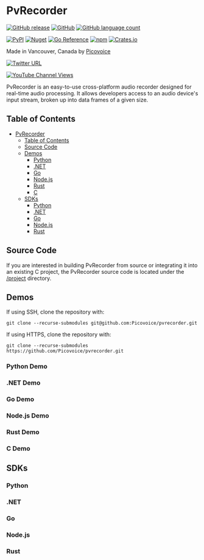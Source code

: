 # PvRecorder

[![GitHub release](https://img.shields.io/github/release/Picovoice/pvrecorder.svg)](https://github.com/Picovoice/pvrecorder/releases)
[![GitHub](https://img.shields.io/github/license/Picovoice/pvrecorder)](https://github.com/Picovoice/pvrecorder/)
[![GitHub language count](https://img.shields.io/github/languages/count/Picovoice/pvrecorder)](https://github.com/Picovoice/pvrecorder/)

<!-- markdown-link-check-disable -->
[![PyPI](https://img.shields.io/pypi/v/pvrecorder)](https://pypi.org/project/pvrecorder/)
[![Nuget](https://img.shields.io/nuget/v/pvrecorder)](https://www.nuget.org/packages/pvrecorder/)
[![Go Reference](https://pkg.go.dev/badge/github.com/Picovoice/pvrecorder/binding/go.svg)](https://pkg.go.dev/github.com/Picovoice/pvrecorder/binding/go)
[![npm](https://img.shields.io/npm/v/@picovoice/pvrecorder-node?label=npm%20%5Bnode%5D)](https://www.npmjs.com/package/@picovoice/pvrecorder-node)
[![Crates.io](https://img.shields.io/crates/v/pv_recorder)](https://crates.io/crates/pv_recorder)
<!-- markdown-link-check-enable -->

Made in Vancouver, Canada by [Picovoice](https://picovoice.ai)

<!-- markdown-link-check-disable -->
[![Twitter URL](https://img.shields.io/twitter/url?label=%40AiPicovoice&style=social&url=https%3A%2F%2Ftwitter.com%2FAiPicovoice)](https://twitter.com/AiPicovoice)
<!-- markdown-link-check-enable -->
[![YouTube Channel Views](https://img.shields.io/youtube/channel/views/UCAdi9sTCXLosG1XeqDwLx7w?label=YouTube&style=social)](https://www.youtube.com/channel/UCAdi9sTCXLosG1XeqDwLx7w)

PvRecorder is an easy-to-use cross-platform audio recorder designed for real-time audio processing. It allows developers access to an audio device's input stream, broken up into data frames of a given size.

## Table of Contents
- [PvRecorder](#pvrecorder)
  - [Table of Contents](#table-of-contents)
  - [Source Code](#source-code)
  - [Demos](#demos)
    - [Python](#python-demo)
    - [.NET](#net-demo)
    - [Go](#go-demo)
    - [Node.js](#nodejs-demo)
    - [Rust](#rust-demo)
    - [C](#c-demo)
  - [SDKs](#sdks)
    - [Python](#python)
    - [.NET](#net)
    - [Go](#go)
    - [Node.js](#nodejs)
    - [Rust](#rust)

## Source Code

If you are interested in building PvRecorder from source or integrating it into an existing C project, the PvRecorder
source code is located under the [/project](./project) directory.

## Demos

If using SSH, clone the repository with:

```console
git clone --recurse-submodules git@github.com:Picovoice/pvrecorder.git
```

If using HTTPS, clone the repository with:

```console
git clone --recurse-submodules https://github.com/Picovoice/pvrecorder.git
```

### Python Demo

### .NET Demo

### Go Demo

### Node.js Demo

### Rust Demo

### C Demo

## SDKs

### Python

### .NET

### Go

### Node.js

### Rust

